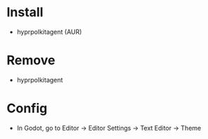 # Install

- hyprpolkitagent (AUR)

# Remove

- hyprpolkitagent

# Config

- In Godot, go to Editor → Editor Settings → Text Editor → Theme
